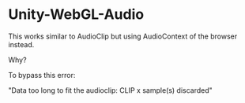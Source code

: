 # Unity-WebGL-Audio

This works similar to AudioClip but using AudioContext of the browser instead.

Why?

To bypass this error:

"Data too long to fit the audioclip: CLIP x sample(s) discarded"
